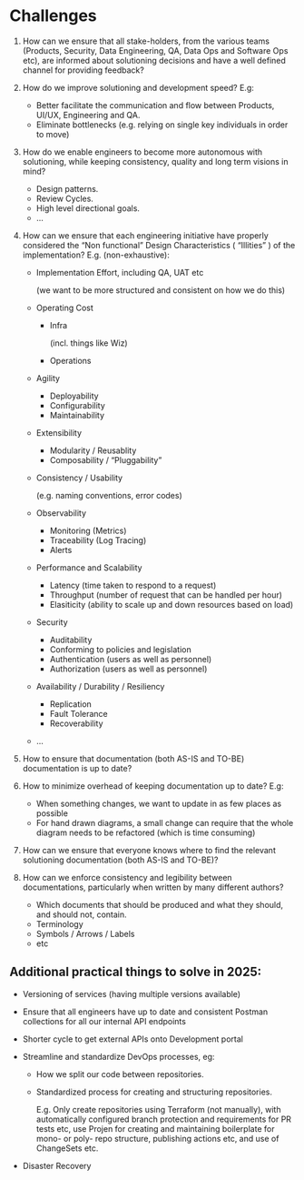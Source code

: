 # Challenges

1. How can we ensure that all stake-holders, from the various teams (Products, Security, Data Engineering, QA, Data Ops and Software Ops etc), are informed about solutioning decisions and have a well defined channel for providing feedback?

2. How do we improve solutioning and development speed? E.g:

   - Better facilitate the communication and flow between Products, UI/UX, Engineering and QA.
   - Eliminate bottlenecks (e.g. relying on single key individuals in order to move)

3. How do we enable engineers to become more autonomous with solutioning, while keeping consistency, quality and long term visions in mind?

   - Design patterns.
   - Review Cycles.
   - High level directional goals.
   - …

4. How can we ensure that each engineering initiative have properly considered the “Non functional” Design Characteristics ( “Illities” ) of the implementation? E.g. (non-exhaustive):

   - Implementation Effort, including QA, UAT etc

     (we want to be more structured and consistent on how we do this)

   - Operating Cost

     - Infra

       (incl. things like Wiz)

     - Operations

   - Agility

     - Deployability
     - Configurability
     - Maintainability

   - Extensibility

     - Modularity / Reusablity
     - Composability / “Pluggability”

   - Consistency / Usability

     (e.g. naming conventions, error codes)

   - Observability

     - Monitoring (Metrics)
     - Traceability (Log Tracing)
     - Alerts

   - Performance and Scalability

     - Latency (time taken to respond to a request)
     - Throughput (number of request that can be handled per hour)
     - Elasiticity (ability to scale up and down resources based on load)

   - Security

     - Auditability
     - Conforming to policies and legislation
     - Authentication (users as well as personnel)
     - Authorization (users as well as personnel)

   - Availability / Durability / Resiliency

     - Replication
     - Fault Tolerance
     - Recoverability

   - …

5. How to ensure that documentation (both AS-IS and TO-BE) documentation is up to date?

6. How to minimize overhead of keeping documentation up to date? E.g:

   - When something changes, we want to update in as few places as possible
   - For hand drawn diagrams, a small change can require that the whole diagram needs to be refactored (which is time consuming)

7. How can we ensure that everyone knows where to find the relevant solutioning documentation (both AS-IS and TO-BE)?

8. How can we enforce consistency and legibility between documentations, particularly when written by many different authors?
   - Which documents that should be produced and what they should, and should not, contain.
   - Terminology
   - Symbols / Arrows / Labels
   - etc

## Additional practical things to solve in 2025:

- Versioning of services (having multiple versions available)

- Ensure that all engineers have up to date and consistent Postman collections for all our internal API endpoints

- Shorter cycle to get external APIs onto Development portal

- Streamline and standardize DevOps processes, eg:

  - How we split our code between repositories.

  - Standardized process for creating and structuring repositories.

    E.g. Only create repositories using Terraform (not manually), with automatically configured branch protection and requirements for PR tests etc, use Projen for creating and maintaining boilerplate for mono- or poly- repo structure, publishing actions etc, and use of ChangeSets etc.

- Disaster Recovery
